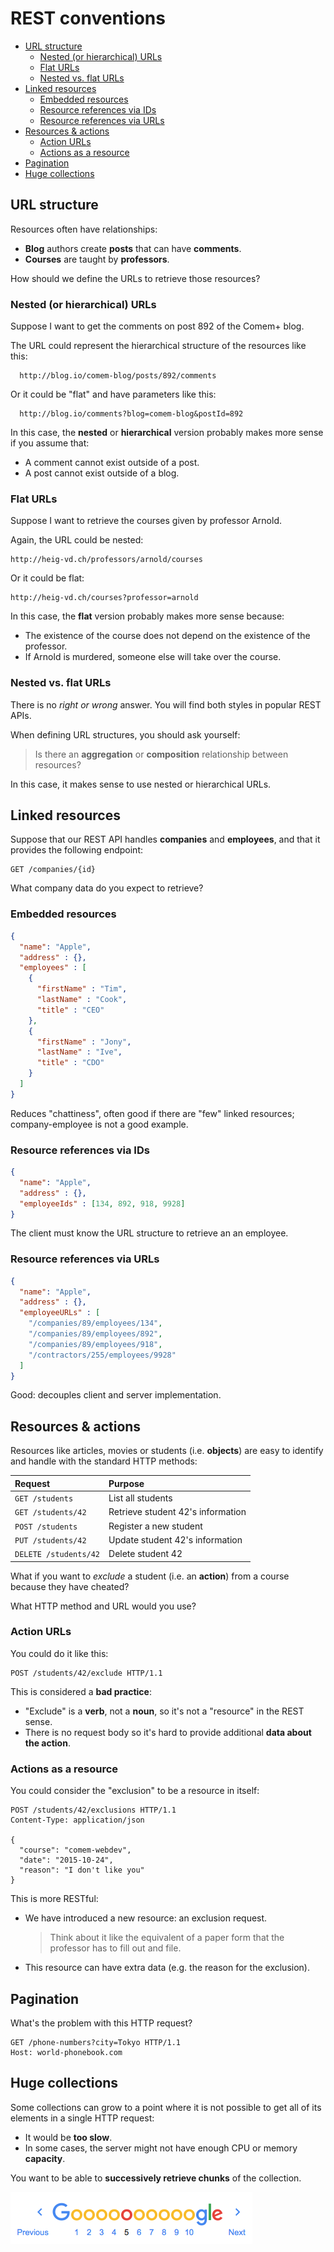 # REST conventions

<!-- START doctoc generated TOC please keep comment here to allow auto update -->
<!-- DON'T EDIT THIS SECTION, INSTEAD RE-RUN doctoc TO UPDATE -->


- [URL structure](#url-structure)
  - [Nested (or hierarchical) URLs](#nested-or-hierarchical-urls)
  - [Flat URLs](#flat-urls)
  - [Nested vs. flat URLs](#nested-vs-flat-urls)
- [Linked resources](#linked-resources)
  - [Embedded resources](#embedded-resources)
  - [Resource references via IDs](#resource-references-via-ids)
  - [Resource references via URLs](#resource-references-via-urls)
- [Resources & actions](#resources--actions)
  - [Action URLs](#action-urls)
  - [Actions as a resource](#actions-as-a-resource)
- [Pagination](#pagination)
- [Huge collections](#huge-collections)

<!-- END doctoc generated TOC please keep comment here to allow auto update -->



## URL structure

Resources often have relationships:

* **Blog** authors create **posts** that can have **comments**.
* **Courses** are taught by **professors**.

How should we define the URLs to retrieve those resources?



### Nested (or hierarchical) URLs

Suppose I want to get the comments on post 892 of the Comem+ blog.

The URL could represent the hierarchical structure of the resources like this:

```
  http://blog.io/comem-blog/posts/892/comments
```

Or it could be "flat" and have parameters like this:

```
  http://blog.io/comments?blog=comem-blog&postId=892
```

In this case, the **nested** or **hierarchical** version probably makes more sense if you assume that:

* A comment cannot exist outside of a post.
* A post cannot exist outside of a blog.



### Flat URLs

Suppose I want to retrieve the courses given by professor Arnold.

Again, the URL could be nested:

```
http://heig-vd.ch/professors/arnold/courses
```

Or it could be flat:

```
http://heig-vd.ch/courses?professor=arnold
```

In this case, the **flat** version probably makes more sense because:

* The existence of the course does not depend on the existence of the professor.
* If Arnold is murdered, someone else will take over the course.



### Nested vs. flat URLs

There is no *right or wrong* answer.
You will find both styles in popular REST APIs.

When defining URL structures, you should ask yourself:

> Is there an **aggregation** or **composition** relationship between resources?

In this case, it makes sense to use nested or hierarchical URLs.



## Linked resources

Suppose that our REST API handles **companies** and **employees**,
and that it provides the following endpoint:

```http
GET /companies/{id}
```

What company data do you expect to retrieve?



### Embedded resources

```json
{
  "name": "Apple",
  "address" : {},
  "employees" : [
    {
      "firstName" : "Tim",
      "lastName" : "Cook",
      "title" : "CEO"
    },
    {
      "firstName" : "Jony",
      "lastName" : "Ive",
      "title" : "CDO"
    }
  ]
}
```

Reduces "chattiness", often good if there are "few" linked resources; company-employee is not a good example.



### Resource references via IDs

```json
{
  "name": "Apple",
  "address" : {},
  "employeeIds" : [134, 892, 918, 9928]
}
```

The client must know the URL structure to retrieve an an employee.



### Resource references via URLs

```json
{
  "name": "Apple",
  "address" : {},
  "employeeURLs" : [
    "/companies/89/employees/134",
    "/companies/89/employees/892",
    "/companies/89/employees/918",
    "/contractors/255/employees/9928"
  ]
}
```

Good: decouples client and server implementation.



## Resources & actions

Resources like articles, movies or students (i.e. **objects**) are easy to identify and handle with the standard HTTP methods:

| Request               | Purpose                           |
| :---                  | :---                              |
| `GET /students`       | List all students                 |
| `GET /students/42`    | Retrieve student 42's information |
| `POST /students`      | Register a new student            |
| `PUT /students/42`    | Update student 42's information   |
| `DELETE /students/42` | Delete student 42                 |

What if you want to *exclude* a student (i.e. an **action**) from a course because they have cheated?

What HTTP method and URL would you use?



### Action URLs

You could do it like this:

```http
POST /students/42/exclude HTTP/1.1
```

This is considered a **bad practice**:

* "Exclude" is a **verb**, not a **noun**, so it's not a "resource" in the REST sense.
* There is no request body so it's hard to provide additional **data about the action**.



### Actions as a resource

You could consider the "exclusion" to be a resource in itself:

```http
POST /students/42/exclusions HTTP/1.1
Content-Type: application/json

{
  "course": "comem-webdev",
  "date": "2015-10-24",
  "reason": "I don't like you"
}
```

This is more RESTful:

* We have introduced a new resource: an exclusion request.

  > Think about it like the equivalent of a paper form that the professor has to fill out and file.
* This resource can have extra data (e.g. the reason for the exclusion).



## Pagination

What's the problem with this HTTP request?

```http
GET /phone-numbers?city=Tokyo HTTP/1.1
Host: world-phonebook.com
```



## Huge collections

Some collections can grow to a point where it is not possible to get all of its elements in a single HTTP request:

* It would be **too slow**.
* In some cases, the server might not have enough CPU or memory **capacity**.

You want to be able to **successively retrieve chunks** of the collection.

<p class='center'><img src='images/google-pagination.png' /></p>
